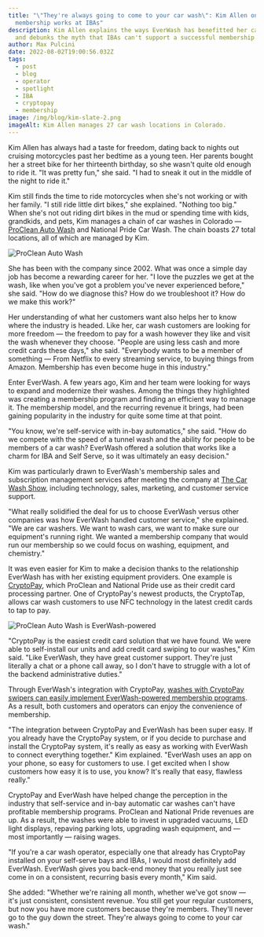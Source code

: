 ```yaml
---
title: "\"They're always going to come to your car wash\": Kim Allen on why
  membership works at IBAs"
description: Kim Allen explains the ways EverWash has benefitted her car washes,
  and debunks the myth that IBAs can't support a successful membership program.
author: Max Pulcini
date: 2022-08-02T19:00:56.032Z
tags:
  - post
  - blog
  - operator
  - spotlight
  - IBA
  - cryptopay
  - membership
image: /img/blog/kim-slate-2.png
imageAlt: Kim Allen manages 27 car wash locations in Colorado.
---
```

Kim Allen has always had a taste for freedom, dating back to nights out cruising motorcycles past her bedtime as a young teen. Her parents bought her a street bike for her thirteenth birthday, so she wasn't quite old enough to ride it. "It was pretty fun," she said. "I had to sneak it out in the middle of the night to ride it." 

Kim still finds the time to ride motorcycles when she's not working or with her family. "I still ride little dirt bikes," she explained. "Nothing too big." When she's not out riding dirt bikes in the mud or spending time with kids, grandkids, and pets, Kim manages a chain of car washes in Colorado — [ProClean Auto Wash](https://procleanautowash.com/) and National Pride Car Wash. The chain boasts 27 total locations, all of which are managed by Kim.

![ProClean Auto Wash](/img/blog/pro-clean.jpeg "ProClean Auto Wash")

She has been with the company since 2002. What was once a simple day job has become a rewarding career for her. "I love the puzzles we get at the wash, like when you've got a problem you've never experienced before," she said. "How do we diagnose this? How do we troubleshoot it? How do we make this work?"

Her understanding of what her customers want also helps her to know where the industry is headed. Like her, car wash customers are looking for more freedom — the freedom to pay for a wash however they like and visit the wash whenever they choose. "People are using less cash and more credit cards these days," she said. "Everybody wants to be a member of something — From Netflix to every streaming service, to buying things from Amazon. Membership has even become huge in this industry."

Enter EverWash. A few years ago, Kim and her team were looking for ways to expand and modernize their washes. Among the things they highlighted was creating a membership program and finding an efficient way to manage it. The membership model, and the recurring revenue it brings, had been gaining popularity in the industry for quite some time at that point.

"You know, we're self-service with in-bay automatics," she said. "How do we compete with the speed of a tunnel wash and the ability for people to be members of a car wash? EverWash offered a solution that works like a charm for IBA and Self Serve, so it was ultimately an easy decision."

Kim was particularly drawn to EverWash's membership sales and subscription management services after meeting the company at [The Car Wash Show](https://thecarwashshow.com/), including technology, sales, marketing, and customer service support. 

"What really solidified the deal for us to choose EverWash versus other companies was how EverWash handled customer service," she explained. "We are car washers. We want to wash cars, we want to make sure our equipment's running right. We wanted a membership company that would run our membership so we could focus on washing, equipment, and chemistry."

It was even easier for Kim to make a decision thanks to the relationship EverWash has with her existing equipment providers. One example is [CryptoPay](https://www.getcryptopay.com/), which ProClean and National Pride use as their credit card processing partner. One of CryptoPay's newest products, the CryptoTap, allows car wash customers to use NFC technology in the latest credit cards to tap to pay.

![ProClean Auto Wash is EverWash-powered](/img/blog/pro-clean-2.jpeg "ProClean Auto Wash is EverWash-powered")

"CryptoPay is the easiest credit card solution that we have found. We were able to self-install our units and add credit card swiping to our washes," Kim said. "Like EverWash, they have great customer support. They're just literally a chat or a phone call away, so I don't have to struggle with a lot of the backend administrative duties."

Through EverWash's integration with CryptoPay, [washes with CryptoPay swipers can easily implement EverWash-powered membership programs](https://www.everwash.com/blog/2022-07-21-distributor-partner-spotlight-cryptopay/). As a result, both customers and operators can enjoy the convenience of membership.

"The integration between CryptoPay and EverWash has been super easy. If you already have the CryptoPay system, or if you decide to purchase and install the CryptoPay system, it's really as easy as working with EverWash to connect everything together." Kim explained. "EverWash uses an app on your phone, so easy for customers to use. I get excited when I show customers how easy it is to use, you know? It's really that easy, flawless really."

CryptoPay and EverWash have helped change the perception in the industry that self-service and in-bay automatic car washes can't have profitable membership programs. ProClean and National Pride revenues are up. As a result, the washes were able to invest in upgraded vacuums, LED light displays, repaving parking lots, upgrading wash equipment, and — most importantly — raising wages.

"If you're a car wash operator, especially one that already has CryptoPay installed on your self-serve bays and IBAs, I would most definitely add EverWash. EverWash gives you back-end money that you really just see come in on a consistent, recurring basis every month," Kim said. 

She added: "Whether we're raining all month, whether we've got snow — it's just consistent, consistent revenue. You still get your regular customers, but now you have more customers because they're members. They'll never go to the guy down the street. They're always going to come to your car wash."